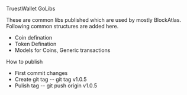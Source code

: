 TruestWallet GoLibs 

These are common libs published which are used by mostly BlockAtlas. Following common structures are added here.

- Coin defination 
- Token Defination 
- Models for Coins, Generic transactions 

How to publish

- First commit changes 
- Create git tag -- git tag v1.0.5 
- Pulish tag -- git push origin v1.0.5

